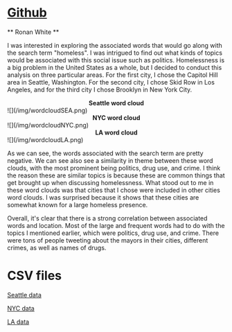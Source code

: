 # [Github](https://github.com/rwhite02/geog458_lab2)
** Ronan White **

I was interested in exploring the associated words that would go along with the search term "homeless". I was intrigued to find out what kinds of topics would be associated with this social issue such as politics. Homelessness is a big problem in the United States as a whole, but I decided to conduct this analysis on three particular areas. For the first city, I chose the Capitol Hill area in Seattle, Washington. For the second city, I chose Skid Row in Los Angeles, and for the third city I chose Brooklyn in New York City. 

<figcaption align = "center">
  <b> Seattle word cloud</b>
</figcaption>
![](/img/wordcloudSEA.png)

<figcaption align = "center">
  <b> NYC word cloud</b> 
</figcaption>
![](/img/wordcloudNYC.png)

<figcaption align = "center">
  <b> LA word cloud</b> 
</figcaption>
![](/img/wordcloudLA.png)

As we can see, the words associated with the search term are pretty negative. We can see also see a similarity in theme between these word clouds, with the most prominent being politics, drug use, and crime. I think the reason these are similar topics is because these are common things that get brought up when discussing homelessness. What stood out to me in these word clouds was that cities that I chose were included in other cities word clouds. I was surprised because it shows that these cities are somewhat known for a large homeless presence.

Overall, it's clear that there is a strong correlation between associated words and location. Most of the large and frequent words had to do with the topics I mentioned earlier, which were politics, drug use, and crime. There were tons of people tweeting about the mayors in their cities, different crimes, as well as names of drugs.

# CSV files
[Seattle data](./assets/SEA-data.csv)

[NYC data](./assets/NYC-data.csv)

[LA data](../assets/LA-data.csv)

